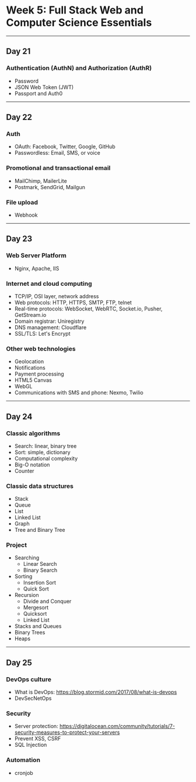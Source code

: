 # Week 5: Full Stack Web and Computer Science Essentials

--------------------------------------------------------------------------------

## Day 21

### Authentication (AuthN) and Authorization (AuthR)

- Password
- JSON Web Token (JWT)
- Passport and Auth0

--------------------------------------------------------------------------------

## Day 22

### Auth

- OAuth: Facebook, Twitter, Google, GitHub
- Passwordless: Email, SMS, or voice

### Promotional and transactional email

- MailChimp, MailerLite
- Postmark, SendGrid, Mailgun

### File upload

- Webhook

--------------------------------------------------------------------------------

## Day 23

### Web Server Platform

- Nginx, Apache, IIS

### Internet and cloud computing

- TCP/IP, OSI layer, network address
- Web protocols: HTTP, HTTPS, SMTP, FTP, telnet
- Real-time protocols: WebSocket, WebRTC, Socket.io, Pusher, GetStream.io
- Domain registrar: Uniregistry
- DNS management: Cloudflare
- SSL/TLS: Let's Encrypt

### Other web technologies

- Geolocation
- Notifications
- Payment processing
- HTML5 Canvas
- WebGL
- Communications with SMS and phone: Nexmo, Twilio

--------------------------------------------------------------------------------

## Day 24

### Classic algorithms

- Search: linear, binary tree
- Sort: simple, dictionary
- Computational complexity
- Big-O notation
- Counter

### Classic data structures

- Stack
- Queue
- List
- Linked List
- Graph
- Tree and Binary Tree

### Project

- Searching
  - Linear Search
  - Binary Search 
- Sorting
  - Insertion Sort
  - Quick Sort
- Recursion
  - Divide and Conquer
  - Mergesort
  - Quicksort
  - Linked List
- Stacks and Queues
- Binary Trees
- Heaps

--------------------------------------------------------------------------------

## Day 25

### DevOps culture

- What is DevOps: https://blog.stormid.com/2017/08/what-is-devops
- DevSecNetOps

### Security

- Server protection: https://digitalocean.com/community/tutorials/7-security-measures-to-protect-your-servers
- Prevent XSS, CSRF
- SQL Injection

### Automation

- cronjob
